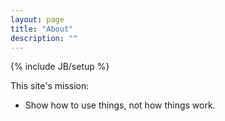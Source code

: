 ```yaml
---
layout: page
title: "About"
description: ""
---
```

{% include JB/setup %}

This site's mission:

* Show how to use things, not how things work.
